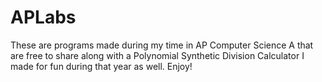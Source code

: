 # APLabs
These are programs made during my time in AP Computer Science A that are free to share along with a Polynomial Synthetic Division Calculator I made for fun during that year as well. Enjoy!
